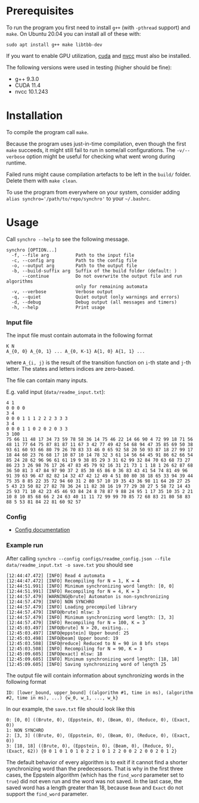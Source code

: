 # Prerequisites

To run the program you first need to install `g++` (with `-pthread` support) and `make`.
On Ubuntu 20.04 you can install all of these with:
```
sudo apt install g++ make libtbb-dev
```

If you want to enable GPU utilization, [cuda](https://developer.nvidia.com/cuda-toolkit)
and [nvcc](https://docs.nvidia.com/cuda/cuda-compiler-driver-nvcc/index.html)  must also be installed.

The following versions were used in testing (higher should be fine):
* g++ 9.3.0
* CUDA 11.4
* nvcc 10.1.243

# Installation

To compile the program call `make`.

Because the program uses just-in-time compilation, even though the first `make` succeeds, it might still fail to run in some/all configurations. The `-v/--verbose` option might be useful for checking what went wrong during runtime.

Failed runs might cause compilation artefacts to be left in the `build/` folder. Delete them with `make clean`.

To use the program from everywhere on your system, consider adding `alias synchro='/path/to/repo/synchro'` to your `~/.bashrc`.

# Usage
Call `synchro --help` to see the following message.
```
synchro [OPTION...]
  -f, --file arg          Path to the input file
  -c, --config arg        Path to the config file
  -o, --output arg        Path to the output file
  -b, --build-suffix arg  Suffix of the build folder (default: )
      --continue          Do not overwrite the output file and run algorithms
                          only for remaining automata
  -v, --verbose           Verbose output
  -q, --quiet             Quiet output (only warnings and errors)
  -d, --debug             Debug output (all messages and timers)
  -h, --help              Print usage
```

### Input file

The input file must contain automata in the following format
```
K N
A_{0, 0} A_{0, 1} ... A_{0, K-1} A{1, 0} A{1, 1} ...
```
where `A_{i, j}` is the result of the transition function on `i`-th state and `j`-th letter. The states and letters indices are zero-based.

The file can contain many inputs.

E.g. valid input (`data/readme_input.txt`):
```
4 1
0 0 0 0
3 4
0 0 0 1 1 1 2 2 2 3 3 3
3 4
0 0 0 1 1 0 2 0 2 0 3 3
3 100
75 66 11 48 17 34 73 59 78 58 36 14 75 46 22 14 66 90 4 72 99 18 71 56 48 11 77 64 75 87 81 87 11 67 3 42 77 49 42 54 68 94 47 35 85 69 50 38 93 61 60 93 66 80 79 26 70 83 33 46 0 65 92 58 20 50 93 87 18 27 99 17 18 44 60 23 76 68 17 10 87 10 14 78 32 3 61 14 56 64 45 91 86 62 66 54 85 24 28 62 96 96 61 61 19 9 38 85 29 3 31 62 99 32 84 70 63 68 73 27 86 23 3 26 98 76 17 26 47 83 45 79 92 16 31 21 73 1 1 18 1 26 62 87 68 36 50 81 3 47 84 97 90 37 2 85 30 65 86 0 36 83 43 41 54 74 81 49 96 91 39 63 96 47 82 82 14 32 47 42 12 49 4 51 80 80 38 18 65 33 94 39 44 75 35 8 85 22 35 72 94 60 31 2 80 57 10 19 35 43 36 98 11 64 20 27 25 5 43 23 50 82 27 82 78 36 24 11 82 38 16 19 77 29 38 27 5 58 72 14 43 25 93 71 10 42 23 45 46 93 84 24 8 78 87 9 88 24 95 1 17 35 10 35 2 21 10 8 10 85 68 66 2 24 63 40 11 11 72 99 99 70 85 72 68 83 21 80 58 83 88 5 53 81 84 22 81 60 92 57
```

### Config
* [Config documentation](docs/config.md)

### Example run

After calling `synchro --config configs/readme_config.json --file data/readme_input.txt -o save.txt` you should see

```
[12:44:47.472] [INFO] Read 4 automata
[12:44:47.472] [INFO] Recompiling for N = 1, K = 4
[12:44:51.991] [INFO] Minimum synchronizing word length: [0, 0]
[12:44:51.991] [INFO] Recompiling for N = 4, K = 3
[12:44:57.479] [WARNING@brute] Automaton is non-synchronizing
[12:44:57.479] [INFO] NON SYNCHRO
[12:44:57.479] [INFO] Loading precompiled library
[12:44:57.479] [INFO@brute] mlsw: 3
[12:44:57.479] [INFO] Minimum synchronizing word length: [3, 3]
[12:44:57.479] [INFO] Recompiling for N = 100, K = 3
[12:45:03.497] [INFO@brute] N > 20, exiting...
[12:45:03.497] [INFO@eppstein] Upper bound: 25
[12:45:03.498] [INFO@beam] Upper bound: 19
[12:45:03.508] [INFO@reduce] Reduced to N = 90 in 8 bfs steps
[12:45:03.508] [INFO] Recompiling for N = 90, K = 3
[12:45:09.605] [INFO@exact] mlsw: 18
[12:45:09.605] [INFO] Minimum synchronizing word length: [18, 18]
[12:45:09.605] [INFO] Saving synchronizing word of length 25
```

The output file will contain information about synchronizing words in the following format
```
ID: [lower_bound, upper_bound] ((algorithm #1, time in ms), (algorithm #2, time in ms), ...) {w_0, w_1, ..., w_k}
```

In our example, the `save.txt` file should look like this
```
0: [0, 0] ((Brute, 0), (Eppstein, 0), (Beam, 0), (Reduce, 0), (Exact, 0))
1: NON SYNCHRO
2: [3, 3] ((Brute, 0), (Eppstein, 0), (Beam, 0), (Reduce, 0), (Exact, 0))
3: [18, 18] ((Brute, 0), (Eppstein, 0), (Beam, 0), (Reduce, 9), (Exact, 62)) {0 0 1 0 1 0 1 0 2 2 1 0 1 2 2 0 0 2 2 0 0 2 0 1 2}
```

The default behavior of every algorithm is to exit if it cannot find a shorter synchronizing word than the predecessors.
That is why in the first three cases, the Eppstein algorithm (which has the `find_word` parameter set to `true`) did not even run and the word was not saved.
In the last case, the saved word has a length greater than 18, because `Beam` and `Exact` do not support the `find_word` parameter.
